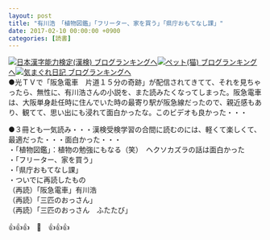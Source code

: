 ```yaml
---
layout: post
title: "有川浩　「植物図鑑」「フリーター、家を買う」「県庁おもてなし課」"
date: 2017-02-10 00:00:00 +0900
categories: [読書]
---
```


[![](/syuusyuu9701/assets/images/有川浩-「植物図鑑」「フリーター、家を買う」「県庁おもてなし課」-br_c_3028_1.gif)](http://blog.with2.net/link.php?1659096:3028 "日本漢字能力検定(漢検) ブログランキングへ")[日本漢字能力検定(漢検) ブログランキングへ](http://blog.with2.net/link.php?1659096:3028)[![](/syuusyuu9701/assets/images/有川浩-「植物図鑑」「フリーター、家を買う」「県庁おもてなし課」-br_c_1348_1.gif)](http://blog.with2.net/link.php?1659096:1348 "ペット(猫) ブログランキングへ")[ペット(猫) ブログランキングへ](http://blog.with2.net/link.php?1659096:1348)[![](/syuusyuu9701/assets/images/有川浩-「植物図鑑」「フリーター、家を買う」「県庁おもてなし課」-br_c_9257_1.gif)](http://blog.with2.net/link.php?1659096:9257 "気まぐれ日記 ブログランキングへ")[気まぐれ日記 ブログランキングへ](http://blog.with2.net/link.php?1659096:9257)  
●光ＴＶで「阪急電車　片道１５分の奇跡」が配信されてきてて、それを見ちゃったら、無性に、有川浩さんの小説を、また読みたくなってしまった。阪急電車は、大阪単身赴任時に住んでいた時の最寄り駅が阪急線だったので、親近感もあり、観てて、思い出にも浸れて面白かったな。このビデオも良かった・・・  
  
●３冊とも一気読み・・・漢検受検学習の合間に読むのには、軽くて楽しくて、最適だった・・・面白かった・・・  
・「植物図鑑」：植物の勉強にもなる（笑）　ヘクソカズラの話は面白かった  
・「フリーター、家を買う」  
・「県庁おもてなし課」  
・ついでに再読したもの  
（再読）「阪急電車」有川浩  
（再読）「三匹のおっさん」  
（再読）「三匹のおっさん　ふたたび」　  
  
👍👍👍　🐔　👍👍👍  
  
  
  
  